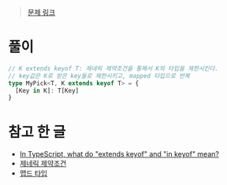 > [문제 링크](https://github.com/type-challenges/type-challenges/blob/main/questions/00004-easy-pick/README.md)

# 풀이

```ts
// K extends keyof T: 제네릭 제약조건을 통해서 K의 타입을 제한시킨다.
// key값은 K로 받은 key들로 제한시키고, mapped 타입으로 반복
type MyPick<T, K extends keyof T> = {
  [Key in K]: T[Key]
}
```

# 참고 한 글

- [In TypeScript, what do "extends keyof" and "in keyof" mean?](https://stackoverflow.com/questions/57337598/in-typescript-what-do-extends-keyof-and-in-keyof-mean)
- [제네릭 제약조건](https://www.typescriptlang.org/ko/docs/handbook/2/generics.html#%EC%A0%9C%EB%84%A4%EB%A6%AD-%EC%A0%9C%EC%95%BD%EC%A1%B0%EA%B1%B4-generic-constraints)
- [맵드 타입](https://joshua1988.github.io/ts/usage/mapped-type.html#%EB%A7%B5%EB%93%9C-%ED%83%80%EC%9E%85-mapped-type-%EC%9D%B4%EB%9E%80)
